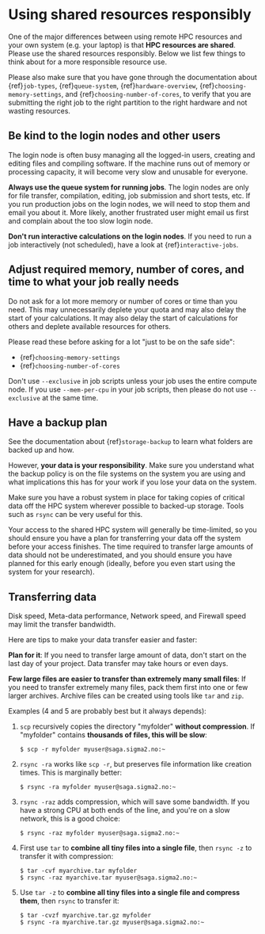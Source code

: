 # Using shared resources responsibly

One of the major differences between using remote HPC resources and your own
system (e.g. your laptop) is that **HPC resources are shared**.  Please use the
shared resources responsibly. Below we list few things to think about for a
more responsible resource use.

Please also make sure that you have gone through the documentation about
{ref}`job-types`, {ref}`queue-system`, {ref}`hardware-overview`,
{ref}`choosing-memory-settings`, and {ref}`choosing-number-of-cores`, to verify
that you are submitting the right job to the right partition to the right
hardware and not wasting resources. 


## Be kind to the login nodes and other users

The login node is often busy managing all the logged-in users, creating and
editing files and compiling software. If the machine runs out of memory or
processing capacity, it will become very slow and unusable for everyone.

**Always use the queue system for running jobs**. The login nodes are only for
file transfer, compilation, editing, job submission and short tests, etc. If
you run production jobs on the login nodes, we will need to stop them and email
you about it. More likely, another frustrated user might email us first and
complain about the too slow login node.

**Don't run interactive calculations on the login nodes**. If you need to run a job
interactively (not scheduled), have a look at {ref}`interactive-jobs`.


## Adjust required memory, number of cores, and time to what your job really needs

Do not ask for a lot more memory or number of cores or time than you need.
This may unnecessarily deplete your quota and may also delay the start of your
calculations.  It may also delay the start of calculations for others and
deplete available resources for others.

Please read these before asking for a lot "just to be on the safe side":
- {ref}`choosing-memory-settings`
- {ref}`choosing-number-of-cores`

Don't use `--exclusive` in job scripts unless your job uses the entire compute
node.  If you use `--mem-per-cpu` in your job scripts, then please do not use
`--exclusive` at the same time.


## Have a backup plan

See the documentation about {ref}`storage-backup` to learn what folders are
backed up and how.

However, **your data is your responsibility**.  Make sure you understand what
the backup policy is on the file systems on the system you are using and what
implications this has for your work if you lose your data on the system.

Make sure you have a robust system in place for taking copies of critical data
off the HPC system wherever possible to backed-up storage. Tools such as
`rsync` can be very useful for this.

Your access to the shared HPC system will generally be time-limited, so you
should ensure you have a plan for transferring your data off the system before
your access finishes. The time required to transfer large amounts of data
should not be underestimated, and you should ensure you have planned for this
early enough (ideally, before you even start using the system for your
research).


## Transferring data

Disk speed, Meta-data performance, Network speed, and Firewall speed may limit
the transfer bandwidth.

Here are tips to make your data transfer easier and faster:

**Plan for it**: If you need to transfer large amount of data, don't start on
the last day of your project. Data transfer may take hours or even days.

**Few large files are easier to transfer than extremely many small files**: If
you need to transfer extremely many files, pack them first into one or few
larger archives.  Archive files can be created using tools like `tar` and
`zip`.

Examples (4 and 5 are probably best but it always depends):
1. `scp` recursively copies the directory "myfolder" **without compression**.
   If "myfolder" contains **thousands of files, this will be slow**:
   ```console
   $ scp -r myfolder myuser@saga.sigma2.no:~
   ```
2. `rsync -ra` works like `scp -r`, but preserves file information like
   creation times. This is marginally better:
   ```console
   $ rsync -ra myfolder myuser@saga.sigma2.no:~
   ```
3. `rsync -raz` adds compression, which will save some bandwidth. If you have a
   strong CPU at both ends of the line, and you're on a slow network, this is a
   good choice:
   ```console
   $ rsync -raz myfolder myuser@saga.sigma2.no:~
   ```
4. First use `tar` to **combine all tiny files into a single file**, then
   `rsync -z` to transfer it with compression:
   ```console
   $ tar -cvf myarchive.tar myfolder
   $ rsync -raz myarchive.tar myuser@saga.sigma2.no:~
   ```
5. Use `tar -z` to **combine all tiny files into a single file and compress them**, then
   `rsync` to transfer it:
   ```console
   $ tar -cvzf myarchive.tar.gz myfolder
   $ rsync -ra myarchive.tar.gz myuser@saga.sigma2.no:~
   ```
